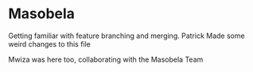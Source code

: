 # Masobela
Getting familiar with feature branching and merging.
Patrick Made some weird changes to this file

Mwiza was here too, collaborating with the Masobela Team
